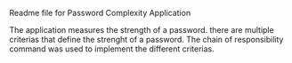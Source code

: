 Readme file for Password Complexity Application

The application measures the strength of a password.  there are multiple criterias that define the strenght of a password.
The chain of responsibility command was used to implement the different criterias.

